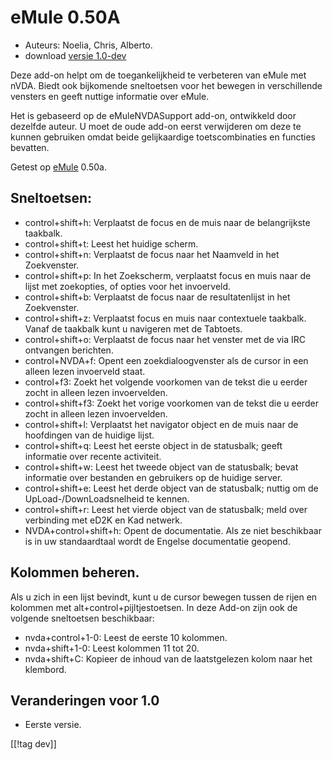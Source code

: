 # eMule 0.50A #

*	Auteurs: Noelia, Chris, Alberto.
*	download [versie 1.0-dev][1]

Deze add-on helpt om de toegankelijkheid te verbeteren van eMule met nVDA.
Biedt ook bijkomende sneltoetsen voor het bewegen in verschillende vensters
en geeft nuttige informatie over eMule.

Het is gebaseerd op de eMuleNVDASupport add-on, ontwikkeld door dezelfde
auteur. U moet de oude add-on eerst verwijderen om deze te kunnen gebruiken
omdat beide gelijkaardige toetscombinaties en functies bevatten.

Getest op [eMule][2] 0.50a.

## Sneltoetsen: ##

*	control+shift+h: Verplaatst de focus en de muis naar de belangrijkste
  taakbalk.
*	control+shift+t: Leest het huidige scherm.
*	control+shift+n: Verplaatst de focus naar het Naamveld in het Zoekvenster.
*	control+shift+p: In het Zoekscherm, verplaatst focus en muis naar de lijst
  met zoekopties, of opties voor het invoerveld.
*	control+shift+b: Verplaatst de focus naar de resultatenlijst in het
  Zoekvenster.
*	control+shift+z: Verplaatst focus en muis naar contextuele taakbalk. Vanaf
  de taakbalk kunt u navigeren met de Tabtoets.
*	control+shift+o: Verplaatst de focus naar het venster met de via IRC
  ontvangen berichten.
*	control+NVDA+f: Opent een zoekdialoogvenster als de cursor in een alleen
  lezen invoerveld staat.
*	control+f3: Zoekt het volgende voorkomen van de tekst die u eerder zocht
  in alleen lezen invoervelden.
*	control+shift+f3: Zoekt het vorige voorkomen van de tekst die u eerder
  zocht in alleen lezen invoervelden.
*	control+shift+l: Verplaatst het navigator object en de muis naar de
  hoofdingen van de huidige lijst.
*	control+shift+q: Leest het eerste object in de statusbalk; geeft
  informatie over recente activiteit.
*	control+shift+w: Leest het tweede object van de statusbalk; bevat
  informatie over bestanden en gebruikers op de huidige server.
*	control+shift+e: Leest het derde object van de statusbalk; nuttig om de
  UpLoad-/DownLoadsnelheid te kennen.
*	control+shift+r: Leest het vierde object van de statusbalk; meld over
  verbinding met eD2K en Kad netwerk.
*	NVDA+control+shift+h: Opent de documentatie. Als ze niet beschikbaar is in
  uw standaardtaal wordt de Engelse documentatie geopend.

## Kolommen beheren. ##

Als u zich in een lijst bevindt, kunt u de cursor bewegen tussen de rijen en
kolommen met alt+control+pijltjestoetsen. In deze Add-on zijn ook de
volgende sneltoetsen beschikbaar:

*	nvda+control+1-0: Leest de eerste 10 kolommen.
*	nvda+shift+1-0: Leest kolommen 11 tot 20.
*	nvda+shift+C: Kopieer de inhoud van de laatstgelezen kolom naar het
  klembord.

## Veranderingen voor 1.0 ##
*	 Eerste versie.

[[!tag dev]]

[1]: http://addons.nvda-project.org/files/get.php?file=em

[2]: http://www.emule-project.net


